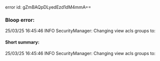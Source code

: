 error id: gZmBAQpDLyedEzd1dM4mmA==
### Bloop error:

25/03/25 16:45:46 INFO SecurityManager: Changing view acls groups to:
#### Short summary: 

25/03/25 16:45:46 INFO SecurityManager: Changing view acls groups to: